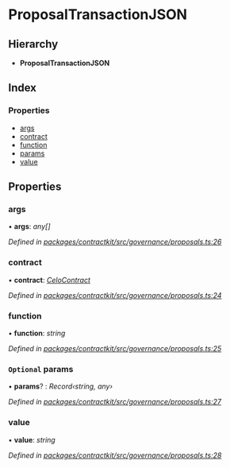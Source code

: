 # ProposalTransactionJSON

## Hierarchy

* **ProposalTransactionJSON**

## Index

### Properties

* [args](../interfaces/_governance_proposals_.proposaltransactionjson.md#args)
* [contract](../interfaces/_governance_proposals_.proposaltransactionjson.md#contract)
* [function](../interfaces/_governance_proposals_.proposaltransactionjson.md#function)
* [params](../interfaces/_governance_proposals_.proposaltransactionjson.md#optional-params)
* [value](../interfaces/_governance_proposals_.proposaltransactionjson.md#value)

## Properties

### args

• **args**: _any\[\]_

_Defined in_ [_packages/contractkit/src/governance/proposals.ts:26_](https://github.com/celo-org/celo-monorepo/blob/master/packages/contractkit/src/governance/proposals.ts#L26)

### contract

• **contract**: [_CeloContract_](../enums/_base_.celocontract.md)

_Defined in_ [_packages/contractkit/src/governance/proposals.ts:24_](https://github.com/celo-org/celo-monorepo/blob/master/packages/contractkit/src/governance/proposals.ts#L24)

### function

• **function**: _string_

_Defined in_ [_packages/contractkit/src/governance/proposals.ts:25_](https://github.com/celo-org/celo-monorepo/blob/master/packages/contractkit/src/governance/proposals.ts#L25)

### `Optional` params

• **params**? : _Record‹string, any›_

_Defined in_ [_packages/contractkit/src/governance/proposals.ts:27_](https://github.com/celo-org/celo-monorepo/blob/master/packages/contractkit/src/governance/proposals.ts#L27)

### value

• **value**: _string_

_Defined in_ [_packages/contractkit/src/governance/proposals.ts:28_](https://github.com/celo-org/celo-monorepo/blob/master/packages/contractkit/src/governance/proposals.ts#L28)

